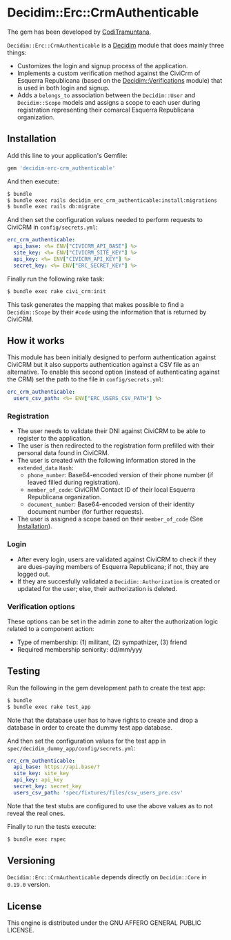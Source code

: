 # Decidim::Erc::CrmAuthenticable

The gem has been developed by [CodiTramuntana](https://coditramuntana.com).

`Decidim::Erc::CrmAuthenticable` is a [Decidim](https://github.com/decidim/decidim) module that does mainly three things:
- Customizes the login and signup process of the application.
- Implements a custom verification method against the CiviCrm of Esquerra Republicana (based on the [Decidim::Verifications](https://github.com/decidim/decidim/tree/master/decidim-verifications#decidimverifications) module) that is used in both login and signup.
- Adds a `belongs_to` association between the `Decidim::User` and `Decidim::Scope` models and assigns a scope to each user during registration representing their comarcal Esquerra Republicana organization.

## Installation

Add this line to your application's Gemfile:

```ruby
gem 'decidim-erc-crm_authenticable'
```

And then execute:

```bash
$ bundle
$ bundle exec rails decidim_erc_crm_authenticable:install:migrations
$ bundle exec rails db:migrate
```

And then set the configuration values needed to perform requests to CiviCRM in `config/secrets.yml`:

```yml
erc_crm_authenticable:
  api_base: <%= ENV["CIVICRM_API_BASE"] %>
  site_key: <%= ENV["CIVICRM_SITE_KEY"] %>
  api_key: <%= ENV["CIVICRM_API_KEY"] %>
  secret_key: <%= ENV["ERC_SECRET_KEY"] %>
```

Finally run the following rake task:

```bash
$ bundle exec rake civi_crm:init
```
This task generates the mapping that makes possible to find a `Decidim::Scope` by their `#code` using the information that is returned by CiviCRM.

## How it works

This module has been initially designed to perform authentication against CiviCRM but it also supports authentication against a CSV file as an alternative. To enable this second option (instead of authenticating against the CRM) set the path to the file in `config/secrets.yml`:

```yml
erc_crm_authenticable:
  users_csv_path: <%= ENV["ERC_USERS_CSV_PATH"] %>
```

### Registration
- The user needs to validate their DNI against CiviCRM to be able to register to the application.
- The user is then redirected to the registration form prefilled with their personal data found in CiviCRM.
- The user is created with the following information stored in the `extended_data` `Hash`:
  - `phone_number`: Base64-encoded version of their phone number (if leaved filled during registration).
  - `member_of_code`: CiviCRM Contact ID of their local Esquerra Republicana organization.
  - `document_number`: Base64-encoded version of their identity document number (for further requests).
- The user is assigned a scope based on their `member_of_code` (See [Installation](#installation)).

### Login
- After every login, users are validated against CiviCRM to check if they are dues-paying members of Esquerra Republicana; if not, they are logged out.
- If they are succesfully validated a `Decidim::Authorization` is created or updated for the user; else, their authorization is deleted.

### Verification options
These options can be set in the admin zone to alter the authorization logic related to a component action:
- Type of membership: (1) militant, (2) sympathizer, (3) friend
- Required membership seniority: dd/mm/yyy

## Testing

Run the following in the gem development path to create the test app:

```bash
$ bundle
$ bundle exec rake test_app
```
Note that the database user has to have rights to create and drop a database in order to create the dummy test app database.

And then set the configuration values for the test app in `spec/decidim_dummy_app/config/secrets.yml`:

```yaml
erc_crm_authenticable:
  api_base: https://api.base/?
  site_key: site_key
  api_key: api_key
  secret_key: secret_key
  users_csv_path: 'spec/fixtures/files/csv_users_pre.csv'
```
Note that the test stubs are configured to use the above values as to not reveal the real ones.

Finally to run the tests execute:

```bash
$ bundle exec rspec
```

## Versioning

`Decidim::Erc::CrmAuthenticable` depends directly on `Decidim::Core` in `0.19.0` version.

## License

This engine is distributed under the GNU AFFERO GENERAL PUBLIC LICENSE.
